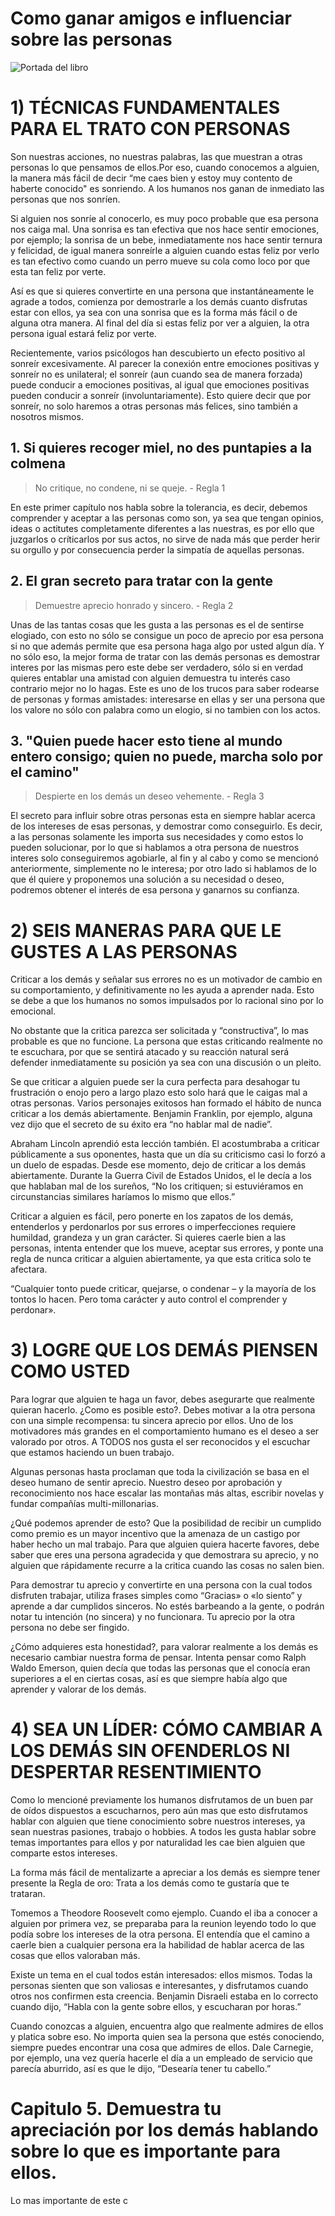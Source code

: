 Como ganar amigos e influenciar sobre las personas
==================================================
![Portada del libro](http://www.libreriacuesta.com/content/images/thumbs/0102650_como-ganar-amigos-e-influir-sobrebol_550.jpeg)
# 1) TÉCNICAS FUNDAMENTALES PARA EL TRATO CON PERSONAS

Son nuestras acciones, no nuestras palabras, las que muestran a otras personas lo que pensamos de ellos.Por eso, cuando conocemos a alguien, la manera más fácil de decir “me caes bien y estoy muy contento de haberte conocido" es sonriendo. A los humanos nos ganan de inmediato las personas que nos sonríen.

Si alguien nos sonríe al conocerlo, es muy poco probable que esa persona nos caiga mal. Una sonrisa es tan efectiva que nos hace sentir emociones, por ejemplo; la sonrisa de un bebe, inmediatamente nos hace sentir ternura y felicidad, de igual manera sonreírle a alguien cuando estas feliz por verlo es tan efectivo como cuando un perro mueve su cola como loco por que esta tan feliz por verte.

Así es que si quieres convertirte en una persona que instantáneamente le agrade a todos, comienza por demostrarle a los demás cuanto disfrutas estar con ellos, ya sea con una sonrisa que es la forma más fácil o de alguna otra manera. Al final del día si estas feliz por ver a alguien, la otra persona igual estará feliz por verte.

Recientemente, varios psicólogos han descubierto un efecto positivo al sonreír excesivamente. Al parecer la conexión entre emociones positivas y sonreír no es unilateral; el sonreír (aun cuando sea de manera forzada) puede conducir a emociones positivas, al igual que emociones positivas pueden conducir a sonreír (involuntariamente). Esto quiere decir que por sonreír, no solo haremos a otras personas más felices, sino también a nosotros mismos.

## 1. Si quieres recoger miel, no des puntapies a la colmena
> No critique, no condene, ni se queje. - Regla 1

En este primer capítulo nos habla sobre la tolerancia, es decir, debemos comprender y aceptar a las personas como son, ya sea que tengan opinios, ideas o actitutes completamente diferentes a las nuestras, es por ello que juzgarlos o críticarlos por sus actos, no sirve de nada más que perder herir su orgullo y por consecuencia perder la simpatía de aquellas personas.

## 2. El gran secreto para tratar con la gente
> Demuestre aprecio honrado y sincero. - Regla 2

Unas de las tantas cosas que les gusta a las personas es el de sentirse elogiado, con esto no sólo se consigue un poco de aprecio por esa persona si no que además permite que esa persona haga algo por usted algun día. Y no sólo eso, la mejor forma de tratar con las demás personas es demostrar interes por las mismas pero este debe ser verdadero, sólo si en verdad quieres entablar una amistad con alguien demuestra tu interés caso contrario mejor no lo hagas. Este es uno de los trucos para saber rodearse de personas y formas amistades: interesarse en ellas y ser una persona que los valore no sólo con palabra como un elogio, si no tambien con los actos.

## 3. "Quien puede hacer esto tiene al mundo entero consigo; quien no puede, marcha solo por el camino"
> Despierte en los demás un deseo vehemente. - Regla 3

El secreto para influir sobre otras personas esta en siempre hablar acerca de los intereses de esas personas, y demostrar como conseguirlo. Es decir, a las personas solamente les importa sus necesidades y como estos lo pueden solucionar, por lo que si hablamos a otra persona de nuestros interes solo conseguiremos agobiarle, al fin y al cabo y como se mencionó anteriormente, simplemente no le interesa; por otro lado si hablamos de lo que él quiere y proponemos una solución a su necesidad o deseo, podremos obtener el interés de esa persona y ganarnos su confianza.

# 2) SEIS MANERAS PARA QUE LE GUSTES A LAS PERSONAS

Criticar a los demás y señalar sus errores no es un motivador de cambio en su comportamiento, y definitivamente no les ayuda a aprender nada. Esto se debe a que los humanos no somos impulsados por lo racional sino por lo emocional.
            
No obstante que la critica parezca ser solicitada y “constructiva”, lo mas probable es que no funcione. La persona que estas criticando realmente no te escuchara, por que se sentirá atacado y su reacción natural será defender inmediatamente su posición ya sea con una discusión o un pleito.
            
Se que criticar a alguien puede ser la cura perfecta para desahogar tu frustración o enojo pero a largo plazo esto solo hará que le caigas mal a otras personas. Varios personajes exitosos han formado el hábito de nunca criticar a los demás abiertamente. Benjamin Franklin, por ejemplo, alguna vez dijo que el secreto de su éxito era “no hablar mal de nadie”.

Abraham Lincoln aprendió esta lección también. El acostumbraba a criticar públicamente a sus oponentes, hasta que un día su criticismo casi lo forzó a un duelo de espadas. Desde ese momento, dejo de criticar a los demás abiertamente. Durante la Guerra Civil de Estados Unidos, el le decía a los que hablaban mal de los sureños, “No los critiquen; si estuviéramos en circunstancias similares haríamos lo mismo que ellos.”
            
Criticar a alguien es fácil, pero ponerte en los zapatos de los demás, entenderlos y perdonarlos por sus errores o imperfecciones requiere humildad, grandeza y un gran carácter. Si quieres caerle bien a las personas, intenta entender que los mueve, aceptar sus errores, y ponte una regla de nunca criticar a alguien abiertamente, ya que esta critica solo te afectara.

“Cualquier tonto puede criticar, quejarse, o condenar – y la mayoría de los tontos lo hacen. Pero toma carácter y auto control el comprender y perdonar».

# 3) LOGRE QUE LOS DEMÁS PIENSEN COMO USTED

Para lograr que alguien te haga un favor, debes asegurarte que realmente quieran hacerlo. ¿Como es posible esto?. Debes motivar a la otra persona con una simple recompensa: tu sincera aprecio por ellos. Uno de los motivadores más grandes en el comportamiento humano es el deseo a ser valorado por otros. A TODOS nos gusta el ser reconocidos y el escuchar que estamos haciendo un buen trabajo.

Algunas personas hasta proclaman que toda la civilización se basa en el deseo humano de sentir aprecio. Nuestro deseo por aprobación y reconocimiento nos hace escalar las montañas más altas, escribir novelas y fundar compañías multi-millonarias.
            
¿Qué podemos aprender de esto? Que la posibilidad de recibir un cumplido como premio es un mayor incentivo que la amenaza de un castigo por haber hecho un mal trabajo. Para que alguien quiera hacerte favores, debe saber que eres una persona agradecida y que demostrara su aprecio, y no alguien que rápidamente recurre a la critica cuando las cosas no salen bien.
            
Para demostrar tu aprecio y convertirte en una persona con la cual todos disfruten trabajar, utiliza frases simples como “Gracias» o «lo siento” y aprende a dar cumplidos sinceros. No estés barbeando a la gente, o podrán notar tu intención (no sincera) y no funcionara. Tu aprecio por la otra persona no debe ser fingido.

¿Cómo adquieres esta honestidad?, para valorar realmente a los demás es necesario cambiar nuestra forma de pensar. Intenta pensar como Ralph Waldo Emerson, quien decía que todas las personas que el conocía eran superiores a el en ciertas cosas, así es que siempre había algo que aprender y valorar de los demás.

# 4) SEA UN LÍDER: CÓMO CAMBIAR A LOS DEMÁS SIN OFENDERLOS NI DESPERTAR RESENTIMIENTO

Como lo mencioné previamente los humanos disfrutamos de un buen par de oídos dispuestos a escucharnos, pero aún mas que esto disfrutamos hablar con alguien que tiene conocimiento sobre nuestros intereses, ya sean nuestras pasiones, trabajo o hobbies. A todos les gusta hablar sobre temas importantes para ellos y por naturalidad les cae bien alguien que comparte estos intereses.

La forma más fácil de mentalizarte a apreciar a los demás es siempre tener presente la Regla de oro: Trata a los demás como te gustaría que te trataran.

Tomemos a Theodore Roosevelt como ejemplo. Cuando el iba a conocer a alguien por primera vez, se preparaba para la reunion leyendo todo lo que podía sobre los intereses de la otra persona. El entendía que el camino a caerle bien a cualquier persona era la habilidad de hablar acerca de las cosas que ellos valoraban más.

Existe un tema en el cual todos están interesados: ellos mismos. Todas la personas sienten que son valiosas e interesantes, y disfrutamos cuando otros nos confirmen esta creencia. Benjamin Disraeli estaba en lo correcto cuando dijo, “Habla con la gente sobre ellos, y escucharan por horas.”

Cuando conozcas a alguien, encuentra algo que realmente admires de ellos y platica sobre eso. No importa quien sea la persona que estés conociendo, siempre puedes encontrar una cosa que admires de ellos. Dale Carnegie, por ejemplo, una vez quería hacerle el día a un empleado de servicio que parecía aburrido, así es que le dijo, “Desearía tener tu cabello.”


# Capitulo 5. Demuestra tu apreciación por los demás hablando sobre lo que es importante para ellos.

Lo mas importante de este c